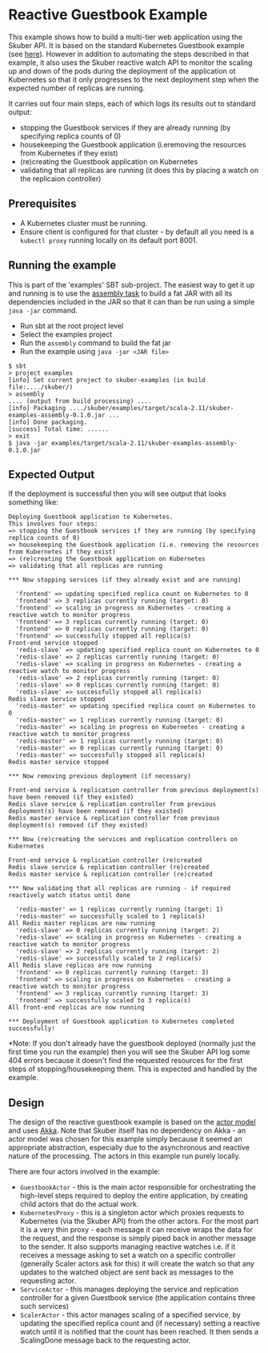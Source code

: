 
# Reactive Guestbook Example

This example shows how to build a multi-tier web application using the Skuber API. It is based on the standard Kubernetes Guestbook example (see [here](https://github.com/kubernetes/kubernetes/tree/master/examples/guestbook)). However in addition to automating the steps described in that example, it also uses the Skuber reactive watch API to monitor the scaling up and down of the pods during the deployment of the application ot Kubernetes so that it only progresses to the next deployment step when the expected number of replicas are running.

It carries out four main steps, each of which logs its results out to standard output:

- stopping the Guestbook services if they are already running (by specifying replica counts of 0)
- housekeeping the Guestbook application (i.eremoving the resources from Kubernetes if they exist)
- (re)creating the Guestbook application on Kubernetes
- validating that all replicas are running (it does this by placing a watch on the replicaion controller) 

## Prerequisites

- A Kubernetes cluster must be running. 
- Ensure client is configured for that cluster - by default all you need is a `kubectl proxy` running locally on its default port 8001.

## Running the example

This is part of the 'examples' SBT sub-project. The easiest way to get it up and running is to use the [assembly task](https://github.com/sbt/sbt-assembly) to build a fat JAR with all its dependencies included in the JAR so that it can than be run using a simple `java -jar` command.

- Run sbt at the root project level 
- Select the examples project
- Run the `assembly` command to build the fat jar
- Run the example using `java -jar <JAR file>`

```console
$ sbt
> project examples
[info] Set current project to skuber-examples (in build file:..../skuber/) 
> assembly
.... (output from build processing) ....
[info] Packaging ..../skuber/examples/target/scala-2.11/skuber-examples-assembly-0.1.0.jar ...
[info] Done packaging.
[success] Total time: ......
> exit
$ java -jar examples/target/scala-2.11/skuber-examples-assembly-0.1.0.jar 
```

## Expected Output
 
If the deployment is successful then you will see output that looks something like:

```console
Deploying Guestbook application to Kubernetes.
This involves four steps:
=> stopping the Guestbook services if they are running (by specifying replica counts of 0)
=> housekeeping the Guestbook application (i.e. removing the resources from Kubernetes if they exist)
=> (re)creating the Guestbook application on Kubernetes
=> validating that all replicas are running

*** Now stopping services (if they already exist and are running)

  'frontend' => updating specified replica count on Kubernetes to 0
  'frontend' => 3 replicas currently running (target: 0)
  'frontend' => scaling in progress on Kubernetes - creating a reactive watch to monitor progress
  'frontend' => 3 replicas currently running (target: 0)
  'frontend' => 0 replicas currently running (target: 0)
  'frontend' => successfully stopped all replica(s)
Front-end service stopped
  'redis-slave' => updating specified replica count on Kubernetes to 0
  'redis-slave' => 2 replicas currently running (target: 0)
  'redis-slave' => scaling in progress on Kubernetes - creating a reactive watch to monitor progress
  'redis-slave' => 2 replicas currently running (target: 0)
  'redis-slave' => 0 replicas currently running (target: 0)
  'redis-slave' => successfully stopped all replica(s)
Redis slave service stopped
  'redis-master' => updating specified replica count on Kubernetes to 0
  'redis-master' => 1 replicas currently running (target: 0)
  'redis-master' => scaling in progress on Kubernetes - creating a reactive watch to monitor progress
  'redis-master' => 1 replicas currently running (target: 0)
  'redis-master' => 0 replicas currently running (target: 0)
  'redis-master' => successfully stopped all replica(s)
Redis master service stopped

*** Now removing previous deployment (if necessary)

Front-end service & replication controller from previous deployment(s) have been removed (if they existed)
Redis slave service & replication controller from previous deployment(s) have been removed (if they existed)
Redis master service & replication controller from previous deployment(s) removed (if they existed)

*** Now (re)creating the services and replication controllers on Kubernetes

Front-end service & replication controller (re)created
Redis slave service & replication controller (re)created
Redis master service & replication controller (re)created

*** Now validating that all replicas are running - if required reactively watch status until done

  'redis-master' => 1 replicas currently running (target: 1)
  'redis-master' => successfully scaled to 1 replica(s)
All Redis master replicas are now running
  'redis-slave' => 0 replicas currently running (target: 2)
  'redis-slave' => scaling in progress on Kubernetes - creating a reactive watch to monitor progress
  'redis-slave' => 2 replicas currently running (target: 2)
  'redis-slave' => successfully scaled to 2 replica(s)
All Redis slave replicas are now running
  'frontend' => 0 replicas currently running (target: 3)
  'frontend' => scaling in progress on Kubernetes - creating a reactive watch to monitor progress
  'frontend' => 3 replicas currently running (target: 3)
  'frontend' => successfully scaled to 3 replica(s)
All front-end replicas are now running

*** Deployment of Guestbook application to Kubernetes completed successfully!
```

*Note: If you don't already have the guestbook deployed (normally just the first time you run the example) then you will see the Skuber API log some 404 errors because it doesn't find the requested resources for the first steps of stopping/housekeeping them. This is expected and handled by the example. 

## Design

The design of the reactive guestbook example is based on the [actor model](https://en.wikipedia.org/wiki/Actor_model) and uses [Akka](http://doc.akka.io/docs/akka/2.4.1/intro/what-is-akka.html). Note that Skuber itself has no dependency on Akka - an actor model was chosen for this example simply because it seemed an appropriate abstraction, especially due to the asynchronous and reactive nature of the processing. The actors in this example run purely locally.

There are four actors involved in the example:

- `GuestbookActor` - this is the main actor responsible for orchestrating the high-level steps required to deploy the entire application, by creating child actors that do the actual work.
- `KubernetesProxy` - this is a singleton actor which proxies requests to Kubernetes (via the Skuber API) from the other actors. For the most part it is a very thin proxy - each message it can receive wraps the data for the request, and the response is simply piped back in another message to the sender. It also supports managing reactive watches i.e. if it receives a message asking to set a watch on a specific controller (generally Scaler actors ask for this) it will create the watch so that any updates to the watched object are sent back as messages to the requesting actor.
- `ServiceActor` - this manages deploying the service and replication controller for a given Guestbook service (the application contains three such services)
- `ScalerActor` - this actor manages scaling of a specified service, by updating the specified replica count and (if necessary) setting a reactive watch until it is notified that the count has been reached. It then sends a ScalingDone message back to the requesting actor.  
